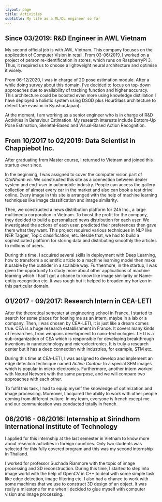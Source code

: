 ```yaml
---
layout: page
title: Activities
subtitle: My life as a ML/DL engineer so far
---
```


## Since 03/2019: R&D Engineer in AWL Vietnam

My second official job is with AWL Vietnam. This company focuses on the application of Computer Vision in retail. From 
03-06/2019, I worked on a project of person re-identification in stores, which runs on RaspberryPi 3. Thus, it 
required us to choose a lightweight neural architecture and optimise it wisely.

From 06-12/2020, I was in charge of 2D pose estimation module. After a while doing survey about this domain, I've decided 
to focus on top-down approaches due to availability of tracking function and higher accuracy. This architecture could be 
boosted even more using knowledge distillation I have deployed a holistic system using DSOD plus HourGlass 
architecture to detect fare evasion in Kyushu(Japan).

At the moment, I am working as a senior engineer who is in charge of R&D Activities in Behaviour Estimation. My research 
interests include Bottom-Up Pose Estimation, Skeletal-Based and Visual-Based Action Recognition.


## From 10/2017 to 02/2019: Data Scientist in Chappiebot Inc.

After graduating from Master course, I returned to Vietnam and joined this startup ever since.

In the beginning, I was assigned to cover the computer vision part of _OtoNhanh.vn_. We constructed this site as a 
connection between dealer system and end-user in automobile industry. People can access the gallery collection of 
almost every car in the market and also can book a test drive online. Every image in this site is arranged with the 
help of machine learning techniques like image classification and image similarity.

Then, we constructed a news distribution platform for 24h Inc., a large multimedia corporation in Vietnam. To boost the 
profit for the company, they decided to build a personalized news distribution for each user. We investigated the actions 
of each user, predicted their preferences then gave them what they want. This project required various techniques in NLP 
like NER Tagger, Topic classification, etc. Beside that, we had to build a sophisticated platform for storing data and 
distributing smoothly the articles to millions of users.

During this time, I acquired several skills in deployment with Deep Learning, how to transform a scientific article to a 
machine learning model then make it usable by the outsider in a scalable way. Furthermore, in the startup, I was given the 
opportunity to study more about other applications of machine learning which I had't got a chance to know like image 
similarity or Name-entity recognition etc. It was rough but it helped to broaden my horizon in this particular domain.

## 01/2017 - 09/2017: Research Intern in CEA-LETI

After the theoretical semester at engineering school in France, I started to search for some places for hosting me as 
an intern, maybe in a lab or a company. Then, I was chosen by CEA-LETI, it is just like a dream comes true. CEA is a 
huge research establishment in France. It covers many kinds of researches, from weapons development to nano-technologies. 
LETI is a sub-organization of CEA which is responsible for developing breakthrough inventions in nanotechnology and 
microelectronics. It is truly a research center but it has a deep connection with industries, for example, STM etc.

During this time at CEA-LETI, I was assigned to develop and implement an edge detection technique named _Active Contour_ 
to a special SEM images which is popular in micro-electronics. Furthermore, another intern worked with Neural Network 
with the same purpose, and we will compare two approaches with each other.

To fulfil this task, I had to equip myself the knowledge of optimization and image processing. Moreover, I acquired the 
ability to work with other people coming from different culture. In my team, everyone is french except me and our 
communication was conducted totally in french.

## 06/2016 - 08/2016: Internship at Sirindhorn International Institute of Technology

I applied for this internship at the last semester in Vietnam to know more about research activities in foreign 
countries. Only two students was selected for this fully covered program and this was my second internship in Thailand.

I worked for professor Suchada Rianmore with the topic of image processing and 3D reconstruction. During this time, I 
started to step into image world with the help of OpenCV in C++ to deal with some simple task like edge detection, image 
filtering etc. I also had a chance to work with some machines that we use
to construct 3D design of an object. It was really a milestone for me when I decided to glue myself with computer vision 
and image processing.
